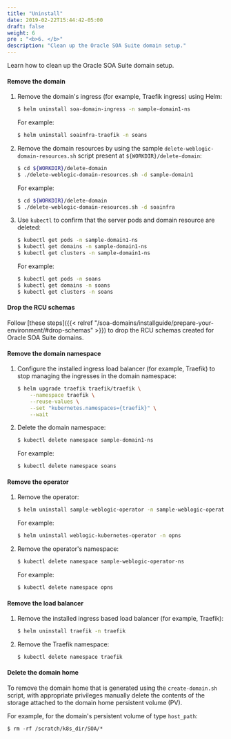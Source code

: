 ```yaml
---
title: "Uninstall"
date: 2019-02-22T15:44:42-05:00
draft: false
weight: 6
pre : "<b>6. </b>"
description: "Clean up the Oracle SOA Suite domain setup."
---
```


Learn how to clean up the Oracle SOA Suite domain setup.

#### Remove the domain

1.	Remove the domain's ingress (for example, Traefik ingress) using Helm:

    ```bash
    $ helm uninstall soa-domain-ingress -n sample-domain1-ns
    ```
    For example:
    ```bash
    $ helm uninstall soainfra-traefik -n soans
    ```


1.	Remove the domain resources by using the sample `delete-weblogic-domain-resources.sh` script present at `${WORKDIR}/delete-domain`:

    ```bash
    $ cd ${WORKDIR}/delete-domain
    $ ./delete-weblogic-domain-resources.sh -d sample-domain1
    ```
    For example:
    ```bash
    $ cd ${WORKDIR}/delete-domain
    $ ./delete-weblogic-domain-resources.sh -d soainfra
    ```

1.	Use `kubectl` to confirm that the server pods and domain resource are deleted:

    ```bash
    $ kubectl get pods -n sample-domain1-ns
    $ kubectl get domains -n sample-domain1-ns
    $ kubectl get clusters -n sample-domain1-ns
    ```
    For example:
    ```bash
    $ kubectl get pods -n soans
    $ kubectl get domains -n soans
    $ kubectl get clusters -n soans
    ```

#### Drop the RCU schemas

Follow [these steps]({{< relref "/soa-domains/installguide/prepare-your-environment/#drop-schemas" >}}) to drop the RCU schemas created for Oracle SOA Suite domains.

#### Remove the domain namespace

1.	Configure the installed ingress load balancer (for example, Traefik) to stop managing the ingresses in the domain namespace:

    ```bash
    $ helm upgrade traefik traefik/traefik \
        --namespace traefik \
        --reuse-values \
        --set "kubernetes.namespaces={traefik}" \
        --wait
    ```

1.	Delete the domain namespace:

    ```bash
    $ kubectl delete namespace sample-domain1-ns
    ```
    For example:
    ```bash
    $ kubectl delete namespace soans
    ```

#### Remove the operator

1.	Remove the operator:

    ```bash
    $ helm uninstall sample-weblogic-operator -n sample-weblogic-operator-ns
    ```
    For example:
    ```bash
    $ helm uninstall weblogic-kubernetes-operator -n opns
    ```

1.	Remove the operator's namespace:

    ```bash
    $ kubectl delete namespace sample-weblogic-operator-ns
    ```
    For example:
    ```bash
    $ kubectl delete namespace opns
    ```

#### Remove the load balancer

1.	Remove the installed ingress based load balancer (for example, Traefik):

    ```bash
    $ helm uninstall traefik -n traefik
    ```

1.	Remove the Traefik namespace:

    ```bash
    $ kubectl delete namespace traefik
    ```

#### Delete the domain home

To remove the domain home that is generated using the `create-domain.sh` script, with appropriate privileges manually delete the contents of the storage attached to the domain home persistent volume (PV).

For example, for the domain's persistent volume of type `host_path`:
```
$ rm -rf /scratch/k8s_dir/SOA/*
```
